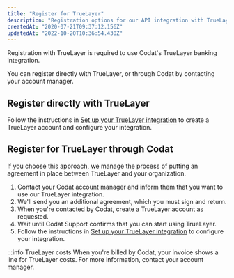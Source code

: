 ```yaml
---
title: "Register for TrueLayer"
description: "Registration options for our API integration with TrueLayer"
createdAt: "2020-07-21T09:37:12.156Z"
updatedAt: "2022-10-20T10:36:54.430Z"
---
```


Registration with TrueLayer is required to use Codat's TrueLayer banking integration.

You can register directly with TrueLayer, or through Codat by contacting your account manager.

## Register directly with TrueLayer

Follow the instructions in [Set up your TrueLayer integration](/set-up-truelayer-2) to create a TrueLayer account and configure your integration.

## Register for TrueLayer through Codat

If you choose this approach, we manage the process of putting an agreement in place between TrueLayer and your organization.

1. Contact your Codat account manager and inform them that you want to use our TrueLayer integration.
2. We'll send you an additional agreement, which you must sign and return.
3. When you're contacted by Codat, create a TrueLayer account as requested.
4. Wait until Codat Support confirms that you can start using TrueLayer.
5. Follow the instructions in [Set up your TrueLayer integration](/set-up-truelayer-2) to configure your integration.

:::info TrueLayer costs
When you're billed by Codat, your invoice shows a line for TrueLayer costs. For more information, contact your account manager.
